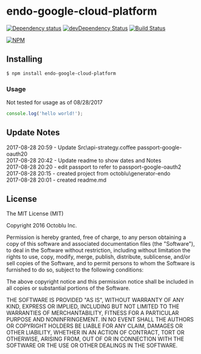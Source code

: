 # endo-google-cloud-platform

[![Dependency status](http://img.shields.io/david/octoblu/endo-google-cloud-platform.svg?style=flat)](https://david-dm.org/octoblu/endo-google-cloud-platform)
[![devDependency Status](http://img.shields.io/david/dev/octoblu/endo-google-cloud-platform.svg?style=flat)](https://david-dm.org/octoblu/endo-google-cloud-platform#info=devDependencies)
[![Build Status](http://img.shields.io/travis/octoblu/endo-google-cloud-platform.svg?style=flat&branch=master)](https://travis-ci.org/octoblu/endo-google-cloud-platform)

[![NPM](https://nodei.co/npm/endo-google-cloud-platform.svg?style=flat)](https://npmjs.org/package/endo-google-cloud-platform)

## Installing

```bash
$ npm install endo-google-cloud-platform
```

### Usage
Not tested for usage as of 08/28/2017
```javascript
console.log('hello world!');
```

## Update Notes
2017-08-28 20:59 - Update Src\api-strategy.coffee passport-google-oauth20<br>
2017-08-28 20:42 - Update readme to show dates and Notes<br>
2017-08-28 20:20 - edit passport to refer to passport-google-oauth2<br>
2017-08-28 20:15 - created project from octoblu\generator-endo<br>
2017-08-28 20:01 - created readme.md<br>


## License

The MIT License (MIT)

Copyright 2016 Octoblu Inc.

Permission is hereby granted, free of charge, to any person obtaining a copy
of this software and associated documentation files (the "Software"), to deal
in the Software without restriction, including without limitation the rights
to use, copy, modify, merge, publish, distribute, sublicense, and/or sell
copies of the Software, and to permit persons to whom the Software is
furnished to do so, subject to the following conditions:

The above copyright notice and this permission notice shall be included in
all copies or substantial portions of the Software.

THE SOFTWARE IS PROVIDED "AS IS", WITHOUT WARRANTY OF ANY KIND, EXPRESS OR
IMPLIED, INCLUDING BUT NOT LIMITED TO THE WARRANTIES OF MERCHANTABILITY,
FITNESS FOR A PARTICULAR PURPOSE AND NONINFRINGEMENT. IN NO EVENT SHALL THE
AUTHORS OR COPYRIGHT HOLDERS BE LIABLE FOR ANY CLAIM, DAMAGES OR OTHER
LIABILITY, WHETHER IN AN ACTION OF CONTRACT, TORT OR OTHERWISE, ARISING FROM,
OUT OF OR IN CONNECTION WITH THE SOFTWARE OR THE USE OR OTHER DEALINGS IN
THE SOFTWARE.
